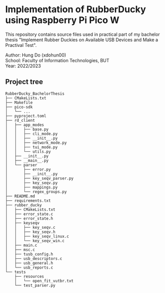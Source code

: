 # Implementation of RubberDucky using Raspberry Pi Pico W
This repository contains source files used in practical part of my bachelor thesis
"Implement Rubber Duckies on Available USB Devices and Make a Practival Test".  

Author: Hung Do (xdohun00)  
School: Faculty of Information Technologies, BUT  
Year: 2022/2023  

## Project tree
```
RubberDucky_BachelorThesis
├── CMakeLists.txt
├── Makefile
├── pico-sdk
│   └── ...
├── pyproject.toml
├── rd_client
│   ├── app_modes
│   │   ├── base.py
│   │   ├── cli_mode.py
│   │   ├── __init__.py
│   │   ├── network_mode.py
│   │   ├── tui_mode.py
│   │   └── utils.py
│   ├── __init__.py
│   ├── __main__.py
│   └── parser
│       ├── error.py
│       ├── __init__.py
│       ├── key_seqv_parser.py
│       ├── key_seqv.py
│       ├── mappings.py
│       └── regex_groups.py
├── README.md
├── requirements.txt
├── rubber_ducky
│   ├── CMakeLists.txt
│   ├── error_state.c
│   ├── error_state.h
│   ├── keyseqv
│   │   ├── key_seqv.c
│   │   ├── key_seqv.h
│   │   ├── key_seqv_linux.c
│   │   └── key_seqv_win.c
│   ├── main.c
│   ├── msc.c
│   ├── tusb_config.h
│   ├── usb_descriptors.c
│   ├── usb_general.h
│   └── usb_reports.c
└── tests
    ├── resources
    │   └── open_fit_vutbr.txt
    └── test_parser.py
```
